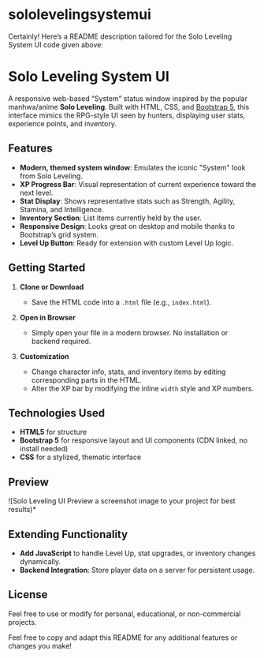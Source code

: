 # sololevelingsystemui
Certainly! Here’s a README description tailored for the Solo Leveling System UI code given above:

# Solo Leveling System UI

A responsive web-based “System” status window inspired by the popular manhwa/anime **Solo Leveling**. Built with HTML, CSS, and [Bootstrap 5](https://getbootstrap.com/), this interface mimics the RPG-style UI seen by hunters, displaying user stats, experience points, and inventory.

## Features

- **Modern, themed system window**: Emulates the iconic "System" look from Solo Leveling.
- **XP Progress Bar**: Visual representation of current experience toward the next level.
- **Stat Display**: Shows representative stats such as Strength, Agility, Stamina, and Intelligence.
- **Inventory Section**: List items currently held by the user.
- **Responsive Design**: Looks great on desktop and mobile thanks to Bootstrap’s grid system.
- **Level Up Button**: Ready for extension with custom Level Up logic.

## Getting Started

1. **Clone or Download**
   - Save the HTML code into a `.html` file (e.g., `index.html`).

2. **Open in Browser**
   - Simply open your file in a modern browser. No installation or backend required.

3. **Customization**
   - Change character info, stats, and inventory items by editing corresponding parts in the HTML.
   - Alter the XP bar by modifying the inline `width` style and XP numbers.

## Technologies Used

- **HTML5** for structure
- **Bootstrap 5** for responsive layout and UI components (CDN linked, no install needed)
- **CSS** for a stylized, thematic interface

## Preview

![Solo Leveling UI Preview a screenshot image to your project for best results)*

## Extending Functionality

- **Add JavaScript** to handle Level Up, stat upgrades, or inventory changes dynamically.
- **Backend Integration**: Store player data on a server for persistent usage.

## License

Feel free to use or modify for personal, educational, or non-commercial projects.

Feel free to copy and adapt this README for any additional features or changes you make!
